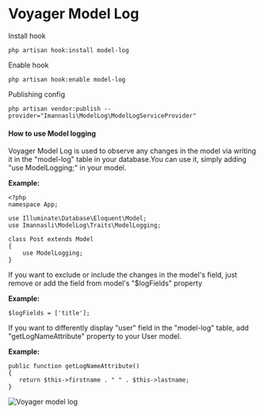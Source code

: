 # Voyager Model Log

  Install hook
  
    php artisan hook:install model-log

  Enable hook
  
    php artisan hook:enable model-log

  Publishing config
  
    php artisan vendor:publish --provider="Imannasli\ModelLog\ModelLogServiceProvider"


#### How to use Model logging

Voyager Model Log is used to observe any changes in the model via writing it in the "model-log" 
table in your database.You can use it, simply adding  "use ModelLogging;" in your model.

**Example:**
    
	<?php
	namespace App;

	use Illuminate\Database\Eloquent\Model;
	use Imannasli\ModelLog\Traits\ModelLogging;

	class Post extends Model
	{
		use ModelLogging;
	}
	
	

If you want to exclude or include the changes in the model's field, 
just remove or add the field from model's  "$logFields" property 

	
**Example:**
    
	$logFields = ['title'];
		
	
	
If you want to differently display  "user" field in the "model-log" table, add "getLogNameAttribute"  property to your User model.
	
**Example:**

    public function getLogNameAttribute()
    {
       return $this->firstname . " " . $this->lastname;
    }
	
	
	
![Voyager model log](https://i.imgur.com/8Nr3vIx.png)
